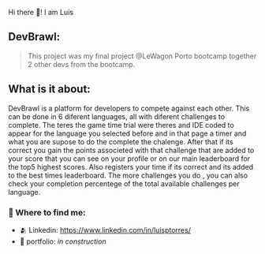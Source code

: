 Hi there 👋! I am Luis

## DevBrawl:
> This project was my final project @LeWagon Porto bootcamp together 2 other devs from the bootcamp.
## What is it about:
<p>
  DevBrawl is a platform for developers to compete against each other. This can be done
  in 6 diferent languages, all with diferent challenges to complete. The teres the game
  time trial were theres and IDE coded to appear for the language you selected before
  and in that page a timer and what you are supose to do the complete the chalenge.
  After that if its correct you gain the points associeted with that challenge that are 
  added to your score that you can see on your profile or on our main leaderboard for the top5
  highest scores. Also registers your time if its correct and its added to the best times 
  leaderboard.
  The more challenges you do , you can also check your completion percentege of the total
  available challenges per language.
</p>

### 💬 Where to find me:
- 🫂 Linkedin: https://www.linkedin.com/in/luisptorres/
- 📃 portfolio: *in construction*
